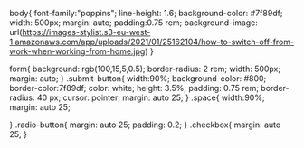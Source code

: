 body{
  font-family:"poppins";
  line-height: 1.6;
  background-color: #7f89df;
  width: 500px;
  margin: auto;
  padding:0.75 rem;
  background-image: url(https://images-stylist.s3-eu-west-1.amazonaws.com/app/uploads/2021/01/25162104/how-to-switch-off-from-work-when-working-from-home.jpg)
}

form{
  background: rgb(100,15,5,0.5);
  border-radius: 2 rem;
  width: 500px;
  margin: auto;
}
.submit-button{
  width:90%;
  background-color: #800;
  border-color:7f89df;
  color: white;
  height: 3.5%;
  padding: 0.75 rem;
  border-radius: 40 px;
  cursor: pointer;
  margin: auto 25;
}
.space{
 width:90%; 
 margin: auto 25;

}
.radio-button{
  margin:   auto 25;
  padding: 0.2;
}
.checkbox{
  margin: auto 25;
}

